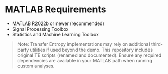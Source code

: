 # MATLAB Requirements

- MATLAB R2022b or newer (recommended)
- Signal Processing Toolbox
- Statistics and Machine Learning Toolbox

> Note: Transfer Entropy implementations may rely on additional third-party utilities if used beyond the demo. This repository includes original TE scripts (renamed and documented). Ensure any required dependencies are available in your MATLAB path when running custom analyses.
